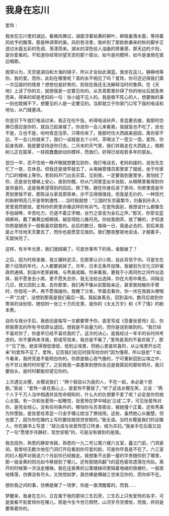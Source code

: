 # 我身在忘川

爱玲：

我坐在忘川里的湖边，看微风拂过，湖面浮着枯黄的柳叶，柳枝垂落水面，等待着风给予的飘落，那是种凋零的美。风的苍凉里，我听到了那款款袭来的秋的脚步正透过水面五彩的色调，荡漾而来。湖水的深色给人油画的厚重感，那天边的夕阳，是你爱看的。不知道你经常仰望天空的那个窗台，如今是何模样，如今是谁倚在窗边唱歌。

我常以为，天空是湖泊和大海的镜子，所以才会如此湛蓝。我坐在这儿，静静地等你，我的爱。而你，此刻在哪里呢？真的永不相见了吗？爱玲，你可还记得我们第一次见面时的情景？想想也是好笑的，到现在我还无法解释当时的鲁莽。在《天地》上读了你的文，就想我是一定要见你的。从苏青那里抄得了你的地址后就急奔而来，得来的却是老妈妈一句：张小姐不见人的。我是极不死心的人，想要做的事一刻也耽搁不下，想要见的人是一定要见的。当即就立于你家门口写下我的电话和地址，从门缝塞进。

你翌日下午就打电话过来，我正在吃午饭，听得电话铃声，青芸要去接，我那时仿佛已感应是你的，就自己起身接了。你说你一会儿来看我，我就饭也不吃了，坐也不是，立也不是，吩咐青芸泡茶，只等你来了。我那时住大西路美丽园，离你家不远，不一会儿你就来了。我们一谈就是五个小时，茶喝淡了一壶又一壶。爱玲，你起身告辞，我是要坚持送你归去。二月末的天气里，我们并肩走在大西路上，梧桐树儿正在鼓芽，一枝枝蠢蠢欲动的模样，而我们，好得已经宛若多年的朋友。

翌日一早，忍不住地一睁开眼就想要见到你，我打电话去，老妈妈接的，说张先生忙了一夜，在休息。但我还是很早就去了，从电梯管理员那里拿了报纸，坐于你家门口的楼梯上等你。老妈妈开门出去买菜，见到我，一定要我到屋里坐，我怕扰了你，还是坐在楼梯上安心，直到你醒。你从门洞里歪出半张脸，从眼睛里看得到你是欣喜的，这是我希望得到的回应。换了鞋，跟在你身后进了房间，你房里竟是华贵到使我不安，那陈设与家具原简单，亦不见得很值钱，但竟是无价的，一种现代的新鲜明亮几乎是带刺激性……当时我就想：“三国时东京最繁华，刘备到孙夫人房里竟然胆怯，爱玲你的房里亦像这样的有兵气。在爱玲面前，我想说什么都像生手抱胡琴，辛苦吃力，仍道不着正字眼，丝竹之音变为金石之声。”那天，你穿宝蓝绸裤袄，戴了嫩黄边框眼镜，越显得脸儿像月亮。你给我倒茶，放了糖的，才知道你原是跟孩子一般极喜欢甜食的。此后的数日，每隔一日，我是必去的，到后来竟是止不住地天天要去了，而你也是愿意见我的。我们整夜整夜地说话，才握着手，天就快亮了。

这样，有半年光景，我们就结婚了。可是世事布下的局，谁能破了？

之后，因为时局发展，我又辗转武汉，在那里认识小周，自此背信于你。可是生在那个动荡的年代，人人都要疯掉了。次年，日本无条件投降，我被划为文化汉奸被政府通缉，到温州老家避难，与秀美成婚。你来看我，要我于小周同你之间作出选择，我不愿舍去小周，更不愿失去你，我无法给出选择，你在大雨中离去。间隔没几日，我又回到上海，去你那里，我们再不像从前那般亲近，甚至我轻触你手臂时，你低吼一声，再不愿我碰你。我睡了沙发，早晨去看你，你一伏在我肩头哽咽一声“兰成”，没想到那竟是我们最后一面。我起身离去，回到温州。数月后收到你寄来的诀别信，随信附一张三十万的支票，是你的《太太万岁》和《不了情》的剧本费。

自你与我分手后，我依旧是每写一文都要寄予你，直至写成《吾妻张爱玲》后，你把我寄去的所有书信原址退回。想我是不自量力的，而你是说到做到的。“我已经不喜欢你了，你是早已经不喜欢我的了。这次的决心，是我经过一年半的长时间考虑的。你不要再来寻我，即或写信来，我亦是不看了。”爱玲是真的不喜欢我了，那个“见了他，她变得很低很低，低到尘埃里，但她心里是欢喜的，从尘埃里开出花来”的爱玲不见了。爱玲，记否我们初见时我写给你的“因为懂得，所以慈悲”？如今看来，我终究是不能明白你的。你原是极心高气傲的，宁可重新回到尘埃之中，也不甘让我时时仰望了。之前我竟一直愚笨到想你永远是我窗前的那轮明月，我只要抬头，是时时都能仰望见你的。

上次遇见炎樱，炎樱说我们：“两个超自以为是的人，不在一起，未必是个悲剧。”我说：“爱玲一直在我心上，是爱玲不要我了。”听了这话炎樱在笑，又说：“两个人于千万人当中相遇并且性命相知的，什么大的仇恨要不爱了呢？必定是你伤她心太狠。有一次和张爱玲一起睡觉，张爱玲在梦中喊出‘兰成’二字，可见张爱玲对你，是完全倾心，没有任何条件的，哪怕你与苏青密会，被她撞个正着。还有秀美为你堕胎，是张爱给青芸一只金手镯让她当了换钱用。这些，虽然她心头酸楚，但也罢了，因为你在婚约上写的要给她现世安稳的。”我无语。当时炎樱是我们的证婚人，你在婚书上写道：“胡兰成与张爱玲签订终身，结为夫妇。”我亲手在后面又加了一句“愿使岁月静好，现世安稳”的，可是没有做到的是我。

我去找你，熟悉的静安寺路，熟悉的一九二号公寓六楼六五室，矗立门前，门洞紧闭。我曾经无数次地在门洞打开后看到你可爱的脸，可是你毕竟是不在了。六三室的妇人粗声对我说六个月前你已经搬走。我想象不出那一屋的华贵随你到了哪里，那一层金黄的阳光如今移居到了哪儿，还有那随风翻飞的蓝色窗帘遗落在何处。离开的时候第一次没走楼梯，我在这昏黄的公寓楼梯间里隔着电梯的铁栅栏，一层层地降落，仿佛没有尽头，又恍惚如梦，我仿佛是横越三世来见你的，而你却不在。

想你我之间的事，仿佛是做了一场梦，你是一直清醒着的，而我……

梦醒来，我身在忘川，立在属于我的那块三生石旁，三生石上只有爱玲的名字，可是我看不到爱玲你在哪儿，原是今生今世已惘然，山河岁月空惆怅，而我，终将是要等着你的。
